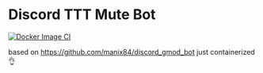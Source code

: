 # Discord TTT Mute Bot
[![Docker Image CI](https://github.com/jdenda/discord_gmod_bot_as_docker/actions/workflows/docker-image.yml/badge.svg)](https://github.com/jdenda/discord_gmod_bot_as_docker/actions/workflows/docker-image.yml)

based on https://github.com/manix84/discord_gmod_bot just containerized 👌
